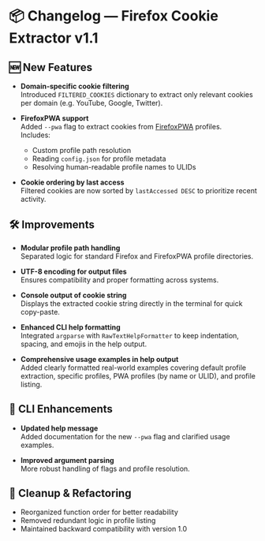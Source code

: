 # 📦 Changelog — Firefox Cookie Extractor v1.1

## 🆕 New Features

- **Domain-specific cookie filtering**  
  Introduced `FILTERED_COOKIES` dictionary to extract only relevant cookies per domain (e.g. YouTube, Google, Twitter).

- **FirefoxPWA support**  
  Added `--pwa` flag to extract cookies from [FirefoxPWA](https://github.com/filips123/FirefoxPWA) profiles.  
  Includes:
  - Custom profile path resolution
  - Reading `config.json` for profile metadata
  - Resolving human-readable profile names to ULIDs

- **Cookie ordering by last access**  
  Filtered cookies are now sorted by `lastAccessed DESC` to prioritize recent activity.

## 🛠 Improvements

- **Modular profile path handling**  
  Separated logic for standard Firefox and FirefoxPWA profile directories.

- **UTF-8 encoding for output files**  
  Ensures compatibility and proper formatting across systems.

- **Console output of cookie string**  
  Displays the extracted cookie string directly in the terminal for quick copy-paste.

- **Enhanced CLI help formatting**  
  Integrated `argparse` with `RawTextHelpFormatter` to keep indentation, spacing, and emojis in the help output.

- **Comprehensive usage examples in help output**  
  Added clearly formatted real-world examples covering default profile extraction, specific profiles, PWA profiles (by name or ULID), and profile listing.

## 🧠 CLI Enhancements

- **Updated help message**  
  Added documentation for the new `--pwa` flag and clarified usage examples.

- **Improved argument parsing**  
  More robust handling of flags and profile resolution.

## 🧹 Cleanup & Refactoring

- Reorganized function order for better readability
- Removed redundant logic in profile listing
- Maintained backward compatibility with version 1.0
